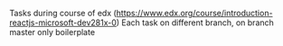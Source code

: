 Tasks during course of edx (https://www.edx.org/course/introduction-reactjs-microsoft-dev281x-0)
Each task on different branch, on branch master only boilerplate
